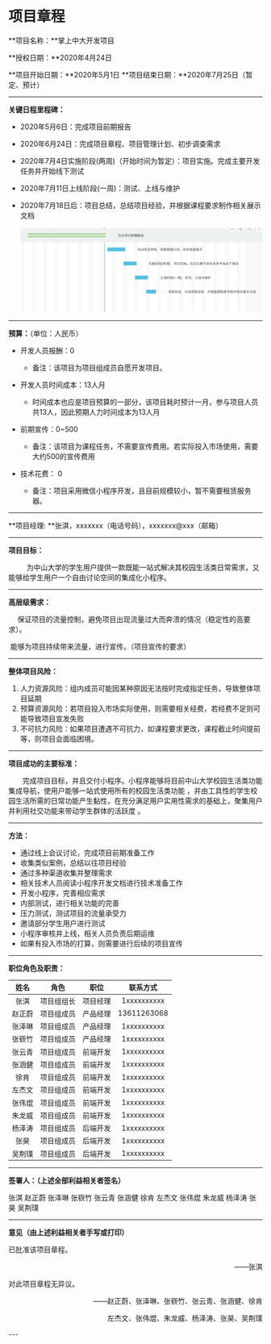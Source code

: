 

# 项目章程

**项目名称：**掌上中大开发项目

**授权日期：**2020年4月24日

**项目开始日期：**2020年5月1日                        **项目结束日期：**2020年7月25日（暂定、预计）

---

**关键日程里程碑：**

- 2020年5月6日：完成项目前期报告

- 2020年6月24日：完成项目章程、项目管理计划、初步调查需求

- 2020年7月4日实施阶段(两周)（开始时间为暂定）：项目实施。完成主要开发任务并开始线下测试

- 2020年7月11日上线阶段(一周)：测试、上线与维护

- 2020年7月18日后：项目总结，总结项目经验，并根据课程要求制作相关展示文档

  ![Gant](./image/Gant.png)

---

**预算：**（单位：人民币）

- 开发人员报酬：0
  - 备注：该项目为项目组成员自愿开发项目。
- 开发人员时间成本：13人月

  - 时间成本也应是项目预算的一部分，该项目耗时预计一月，参与项目人员共13人，因此预期人力时间成本为13人月
- 前期宣传：0~500
  - 备注：该项目为课程任务，不需要宣传费用。若实际投入市场使用，需要大约500的宣传费用
- 技术花费： 0
  - 备注：项目采用微信小程序开发，且目前规模较小，暂不需要租赁服务器。

---

**项目经理: **张淇，xxxxxxx（电话号码），xxxxxxx@xxx（邮箱）

---

**项目目标：**

&emsp; &emsp; 为中山大学的学生用户提供一款既能一站式解决其校园生活类日常需求，又能够给学生用户一个自由讨论空间的集成化小程序。 

---

**高层级需求：**

&emsp; 	保证项目的流量控制，避免项目出现流量过大而奔溃的情况（稳定性的高要求）。

​		能够为项目持续带来流量，进行宣传。（项目宣传的要求）

---

**整体项目风险：**

1. 人力资源风险：组内成员可能因某种原因无法按时完成指定任务，导致整体项目延期
2. 预算资源风险：若项目投入市场实际使用，则需要相关经费，若经费不足则可能导致项目宣发失败
3. 不可抗力风险：如果项目遭遇不可抗力，如课程要求更改，课程截止时间提前等，则项目会面临困境。

---

**项目成功的主要标准：**

&emsp;&emsp;完成项目目标，并且交付小程序。小程序能够将目前中山大学校园生活类功能集成导航，使用户能够一站式使用所有的校园生活类功能 ，并由工具性的学生校园生活所需的日常功能产生黏性，在充分满足用户实用性需求的基础上，聚集用户并利用社交功能来带动学生群体的活跃度 。

---

**方法：**

- 通过线上会议讨论，完成项目前期准备工作
- 收集类似案例，总结以往项目经验
- 通过多种渠道收集并整理需求
- 相关技术人员阅读小程序开发文档进行技术准备工作
- 开发小程序，完善相应需求
- 内部测试，进行相关功能的完善
- 压力测试，测试项目的流量承受力
- 邀请部分学生用户进行测试
- 小程序审核并上线，相关人员负责后期运维
- 如果有投入市场的打算，则需要进行后续的项目宣传

---

**职位角色及职责：**

|  姓名  |    角色    |   职位   |  联系方式   |
| :----: | :--------: | :------: | :---------: |
|  张淇  | 项目组组长 | 项目经理 | 1xxxxxxxxxx |
| 赵正蔚 | 项目组成员 | 产品经理 | 13611263068 |
| 张泽琳 | 项目组成员 | 产品经理 | 1xxxxxxxxxx |
| 张嵚竹 | 项目组成员 | 产品经理 | 1xxxxxxxxxx |
| 张云青 | 项目组成员 | 前端开发 | 1xxxxxxxxxx |
| 张涵健 | 项目组成员 | 前端开发 | 1xxxxxxxxxx |
|  徐肯  | 项目组成员 | 前端开发 | 1xxxxxxxxxx |
| 左杰文 | 项目组成员 | 前端开发 | 1xxxxxxxxxx |
| 张伟焜 | 项目组成员 | 前端开发 | 1xxxxxxxxxx |
| 朱龙威 | 项目组成员 | 前端开发 | 1xxxxxxxxxx |
| 杨泽涛 | 项目组成员 | 后端开发 | 1xxxxxxxxxx |
|  张昊  | 项目组成员 | 后端开发 | 1xxxxxxxxxx |
| 吴荆璞 | 项目组成员 | 后端开发 | 1xxxxxxxxxx |

---

**签署人：（上述全部利益相关者签名）**

张淇  赵正蔚  张泽琳  张嵚竹  张云青  张涵健  徐肯  左杰文  张伟焜  朱龙威  杨泽涛  张昊  吴荆璞

---

**意见（由上述利益相关者手写或打印）**

已批准该项目章程。

  <p align="right">——张淇</p>  
对此项目章程无异议。

  <p align="right">——赵正蔚、张泽琳、张嵚竹、张云青、张涵健、徐肯</p>  
  <p align="right">左杰文、张伟焜、朱龙威、杨泽涛、张昊、吴荆璞</p>  
---
